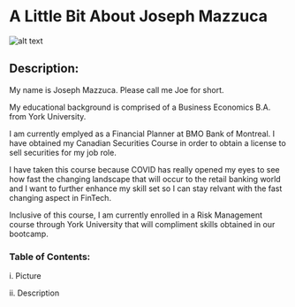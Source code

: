 # A Little Bit About Joseph Mazzuca

![alt text](/Users/joemazzuca/Desktop/Headshot.png)

## Description:

My name is Joseph Mazzuca. Please call me Joe for short.

My educational background is comprised of a Business Economics B.A. from York University. 

I am currently emplyed as a Financial Planner at BMO Bank of Montreal. I have obtained my Canadian Securities Course in order to obtain a license to sell securities for my job role.

I have taken this course because COVID has really opened my eyes to see how fast the changing landscape that will occur to the retail banking world and I want to further enhance my skill set so I can stay relvant with the fast changing aspect in FinTech.

Inclusive of this course, I am currently enrolled in a Risk Management course through York University that will compliment skills obtained in our bootcamp.

### Table of Contents:

i.  Picture

ii. Description